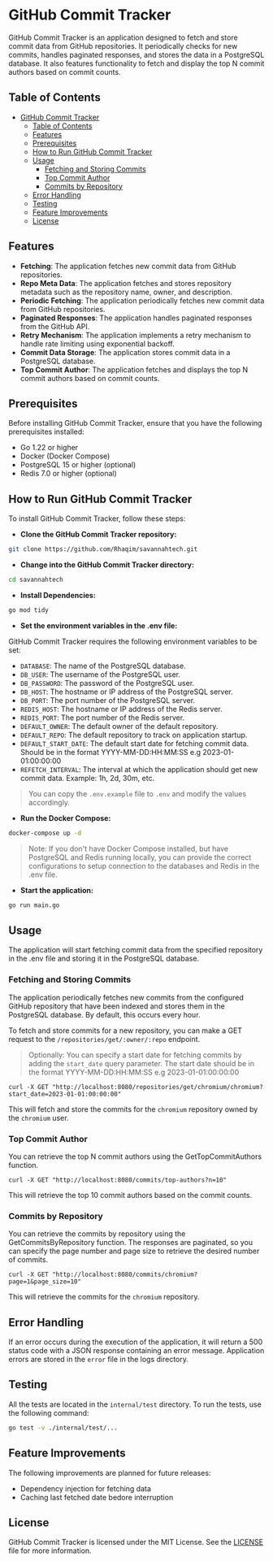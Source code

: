 # GitHub Commit Tracker

GitHub Commit Tracker is an application designed to fetch and store commit data from GitHub repositories. It periodically checks for new commits, handles paginated responses, and stores the data in a PostgreSQL database. It also features functionality to fetch and display the top N commit authors based on commit counts.

## Table of Contents

- [GitHub Commit Tracker](#github-commit-tracker)
  - [Table of Contents](#table-of-contents)
  - [Features](#features)
  - [Prerequisites](#prerequisites)
  - [How to Run GitHub Commit Tracker](#how-to-run-github-commit-tracker)
  - [Usage](#usage)
    - [Fetching and Storing Commits](#fetching-and-storing-commits)
    - [Top Commit Author](#top-commit-author)
    - [Commits by Repository](#commits-by-repository)
  - [Error Handling](#error-handling)
  - [Testing](#testing)
  - [Feature Improvements](#feature-improvements)
  - [License](#license)

## Features

- **Fetching**: The application fetches new commit data from GitHub repositories.
- **Repo Meta Data**: The application fetches and stores repository metadata such as the repository name, owner, and description.
- **Periodic Fetching**: The application periodically fetches new commit data from GitHub repositories.
- **Paginated Responses**: The application handles paginated responses from the GitHub API.
- **Retry Mechanism**: The application implements a retry mechanism to handle rate limiting using exponential backoff.
- **Commit Data Storage**: The application stores commit data in a PostgreSQL database.
- **Top Commit Author**: The application fetches and displays the top N commit authors based on commit counts.

## Prerequisites

Before installing GitHub Commit Tracker, ensure that you have the following prerequisites installed:

- Go 1.22 or higher
- Docker (Docker Compose)
- PostgreSQL 15 or higher (optional)
- Redis 7.0 or higher (optional)

## How to Run GitHub Commit Tracker

To install GitHub Commit Tracker, follow these steps:

- **Clone the GitHub Commit Tracker repository:**

```bash
git clone https://github.com/Rhaqim/savannahtech.git
```

- **Change into the GitHub Commit Tracker directory:**

```bash
cd savannahtech
```

- **Install Dependencies:**

```bash
go mod tidy
```

- **Set the environment variables in the .env file:**

GitHub Commit Tracker requires the following environment variables to be set:

- `DATABASE`: The name of the PostgreSQL database.
- `DB_USER`: The username of the PostgreSQL user.
- `DB_PASSWORD`: The password of the PostgreSQL user.
- `DB_HOST`: The hostname or IP address of the PostgreSQL server.
- `DB_PORT`: The port number of the PostgreSQL server.
- `REDIS_HOST`: The hostname or IP address of the Redis server.
- `REDIS_PORT`: The port number of the Redis server.
- `DEFAULT_OWNER`: The default owner of the default repository.
- `DEFAULT_REPO`: The default repository to track on application startup.
- `DEFAULT_START_DATE`: The default start date for fetching commit data. Should be in the format YYYY-MM-DD:HH:MM:SS e.g 2023-01-01:00:00:00
- `REFETCH_INTERVAL`: The interval at which the application should get new commit data. Example: 1h, 2d, 30m, etc.
  
> You can copy the `.env.example` file to `.env` and modify the values accordingly.

- **Run the Docker Compose:**

```bash
docker-compose up -d
```

> Note: If you don't have Docker Compose installed, but have PostgreSQL and Redis running locally, you can provide the correct configurations to setup connection to the databases and Redis in the .env file.

- **Start the application:**

```bash
go run main.go
```

## Usage

The application will start fetching commit data from the specified repository in the .env file and storing it in the PostgreSQL database.

### Fetching and Storing Commits

The application periodically fetches new commits from the configured GitHub repository that have been indexed and stores them in the PostgreSQL database. By default, this occurs every hour.

To fetch and store commits for a new repository, you can make a GET request to the `/repositories/get/:owner/:repo` endpoint.

> Optionally: You can specify a start date for fetching commits by adding the `start_date` query parameter. The start date should be in the format YYYY-MM-DD:HH:MM:SS e.g 2023-01-01:00:00:00

```curl
curl -X GET "http://localhost:8080/repositories/get/chromium/chromium?start_date=2023-01-01:00:00:00"
```

This will fetch and store the commits for the `chromium` repository owned by the `chromium` user.

### Top Commit Author

You can retrieve the top N commit authors using the GetTopCommitAuthors function.

```curl
curl -X GET "http://localhost:8080/commits/top-authors?n=10"
```

This will retrieve the top 10 commit authors based on the commit counts.

### Commits by Repository

You can retrieve the commits by repository using the GetCommitsByRepository function. The responses are paginated, so you can specify the page number and page size to retrieve the desired number of commits.

```curl
curl -X GET "http://localhost:8080/commits/chromium?page=1&page_size=10"
```

This will retrieve the commits for the `chromium` repository.

## Error Handling

If an error occurs during the execution of the application, it will return a 500 status code with a JSON response containing an error message. Application errors are stored in the `error` file in the logs directory.

## Testing

All the tests are located in the `internal/test` directory. To run the tests, use the following command:

```bash
go test -v ./internal/test/...
```

## Feature Improvements

The following improvements are planned for future releases:

- Dependency injection for fetching data
- Caching last fetched date bedore interruption

## License

GitHub Commit Tracker is licensed under the MIT License. See the [LICENSE](LICENSE) file for more information.
